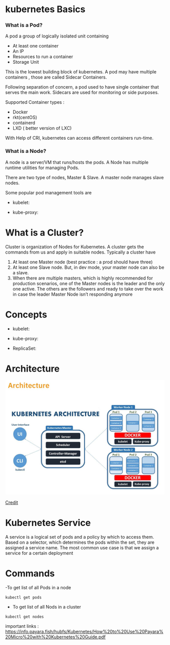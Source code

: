 # kubernetes Basics

### What is a Pod? 
A pod a group of logically isolated unit containing 
- At least one container
- An IP
- Resources to run a container 
- Storage Unit 

This is the lowest building block of kubernetes. A pod may have multiple containers , those are called Sidecar Containers. 

Following separation of concern, a pod used to have single container that serves the main work. Sidecars are used for monitoring or side purposes. 

Supported Container types :
- Docker 
- rkt(centOS)
- containerd
- LXD ( better version of LXC)

With Help of CRI, kubernetes can access different containers run-time. 

### What is a Node? 
A node is a server/VM that runs/hosts the pods. A Node has multiple runtime utilities for managing Pods. 

There are two type of nodes, Master & Slave. A master node manages slave nodes. 

Some popular pod management tools are 
- kubelet: 
    
- kube-proxy:


# What is a Cluster?
Cluster is organization of Nodes for Kubernetes. A cluster gets the commands from us and apply in suitable nodes. Typically a cluster have 
1. At least one Master node (best practice : a prod should have three)
2. At least one Slave node. But, in dev mode, your master node can also be a slave. 
3. When there are multiple masters, which is highly recommended for production scenarios, one of the Master nodes is the leader and the only one active. The others are the followers and ready to take over the work in case the leader Master Node isn’t responding anymore


# Concepts 
- kubelet: 
    
- kube-proxy:

- ReplicaSet: 

# Architecture 

![kub-arc](/images/kubernetes/kub-arc.JPG)

[Credit](https://www.learnitguide.net/2018/08/what-is-kubernetes-learn-kubernetes.html)

# Kubernetes Service 
A service is a logical set of pods and a policy by which to access them. Based on a selector, which determines the pods within the set, they are assigned a service name. The most common use case is that we assign a service for a certain deployment

# Commands
-To get list of all Pods in a node 

```
kubectl get pods
```

- To get list of all Nods in a cluster 

```   
kubectl get nodes
```

important links : 
https://info.payara.fish/hubfs/Kubernetes/How%20to%20Use%20Payara%20Micro%20with%20Kubernetes%20Guide.pdf